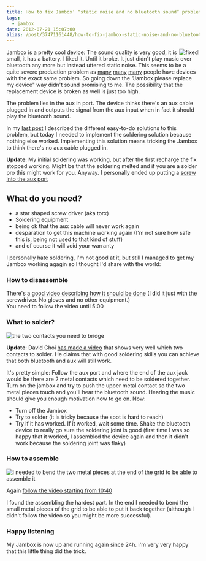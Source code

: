 ```yaml
---
title: How to fix Jambox’ “static noise and no bluetooth sound” problem(includes soldering)
tags:
  - jambox
date: 2012-07-21 15:07:00
alias: /post/37471161448/how-to-fix-jambox-static-noise-and-no-bluetooth
---
```


<img alt="fixed!" src="http://i.imgur.com/ofR49.png" style="float: right;"></div>

Jambox is a pretty cool device: The sound quality is very good, it is small, it has a battery. I liked it. Until it broke. It just didn't play music over bluetooth any more but instead uttered static noise. This seems to be a quite severe production problem as <a href="http://forums.jawbone.com/t5/JAMBOX-Troubleshooting/Static-and-dropping-bluetooth-My-customer-service-call/m-p/37461">many</a> <a href="http://forums.jawbone.com/t5/JAMBOX-Troubleshooting/jambox-static-and-airplay/td-p/6676">many</a> <a href="http://www.amazon.com/review/R3GYH7DT8H8EKR/ref=cm_cr_pr_cmt?ie=UTF8&amp;ASIN=B004E10KGU">many</a> people have devices with the exact same problem. So going down the "Jambox please replace my device" way didn't sound promising to me. The possibility that the replacement device is broken as well is just too high.

The problem lies in the aux in port. The device thinks there's an aux cable plugged in and outputs the signal from the aux input when in fact it should play the bluetooth sound.

<!-- more -->

In my <a href="http://howto.philippkeller.com/2012/07/14/How-to-reset-Jambox-when-bluetooth-completely-stopped-working/">last post</a> I described the different easy-to-do solutions to this problem, but today I needed to implement the soldering solution because nothing else worked. Implementing this solution means tricking the Jambox to think there's no aux cable plugged in.

<strong>Update</strong>: My initial soldering was working, but after the first recharge the fix stopped working. Might be that the soldering melted and if you are a solder pro this might work for you. Anyway. I personally ended up putting a <a href="http://howto.philippkeller.com/2012/07/14/How-to-reset-Jambox-when-bluetooth-completely-stopped-working/">screw into the aux port</a>

## What do you need?

- a star shaped screw driver (aka torx)
- Soldering equipment
- being ok that the aux cable will never work again
- desparation to get this machine working again (I'm not sure how safe this is, being not used to that kind of stuff)
- and of course it will void your warranty

I personally hate soldering, I'm not good at it, but still I managed to get my Jambox working agagin so I thought I'd share with the world:

### How to disassemble

There's <a href="http://www.youtube.com/watch?v=X5APtwqtEps">a good video describing how it should be done</a> (I did it just with the screwdriver. No gloves and no other equipment.)<br>
  You need to follow the video until 5:00

### What to solder?

<img class="caption" alt="the two contacts you need to bridge" src="http://i.imgur.com/cAWlo.jpg" />

<strong>Update</strong>: David Choi <a href="http://www.youtube.com/watch?v=nd5nF2hSFHw&amp;feature=youtu.be">has made a video</a> that shows very well which two contacts to solder. He claims that with good soldering skills you can achieve that both bluetooth and aux will still work.

It's pretty simple: Follow the aux port and where the end of the aux jack would be there are 2 metal contacts which need to be soldered together. Turn on the jambox and try to push the upper metal contact so the two metal pieces touch and you'll hear the bluetooth sound. Hearing the music should give you enough motivation now to go on. Now:

- Turn off the Jambox
- Try to solder (it is tricky because the spot is hard to reach)
- Try if it has worked. If it worked, wait some time. Shake the bluetooth device to really go sure the soldering joint is good (first time I was so happy that it worked, I assembled the device again and then it didn't work because the soldering joint was flaky)

### How to assemble

<img class="caption" src="http://i.imgur.com/8YeqZ.jpg" alt="I needed to bend the two metal pieces at the end of the grid to be able to assemble it" />

Again <a href="http://www.youtube.com/watch?v=X5APtwqtEps&amp;t=10m40s">follow the video starting from 10:40</a>

I found the assembling the hardest part. In the end I needed to bend the small metal pieces of the grid to be able to put it back together (although I didn't follow the video so you might be more successful).

### Happy listening

My Jambox is now up and running again since 24h. I'm very very happy that this little thing did the trick.